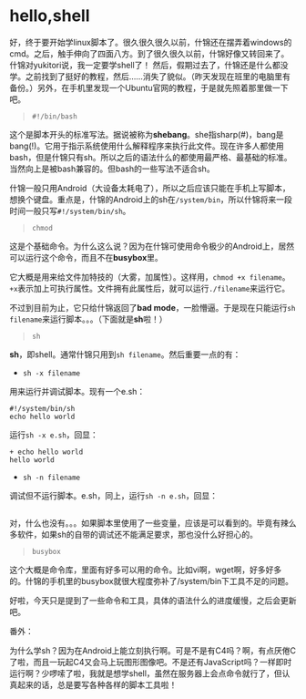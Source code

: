 # hello,shell
好，终于要开始学linux脚本了。很久很久很久以前，什锦还在摆弄着windows的cmd。之后，触手伸向了四面八方。到了很久很久以前，什锦好像又转回来了。什锦对yukitori说，我一定要学shell了！
然后，假期过去了，什锦还是什么都没学。之前找到了挺好的教程，然后……消失了貌似。（昨天发现在班里的电脑里有备份。）另外，在手机里发现一个Ubuntu官网的教程，于是就先照着那里做一下吧。

> `#!/bin/bash`

这个是脚本开头的标准写法。据说被称为**shebang**。she指sharp(#)，bang是bang(!)。它用于指示系统使用什么解释程序来执行此文件。现在许多人都使用bash，但是什锦只有sh。所以之后的语法什么的都使用最严格、最基础的标准。当然向上是被bash兼容的。但bash的一些写法不适合sh。

什锦一般只用Android（大设备太耗电了），所以之后应该只能在手机上写脚本，想换个键盘。重点是，什锦的Android上的sh在`/system/bin`，所以什锦将来一段时间一般只写`#!/system/bin/sh`。

> `chmod`

这是个基础命令。为什么这么说？因为在什锦可使用命令极少的Android上，居然可以运行这个命令，而且不在**busybox**里。

它大概是用来给文件加特技的（大雾，加属性）。这样用，`chmod +x filename`。`+x`表示加上可执行属性。文件拥有此属性后，就可以运行`./filename`来运行它。

不过到目前为止，它只给什锦返回了**bad mode**，一脸懵逼。于是现在只能运行`sh filename`来运行脚本。。。（下面就是**sh**啦！）

> `sh`

**sh**，即shell。通常什锦只用到`sh filename`。然后重要一点的有：

-  `sh -x filename`

用来运行并调试脚本。现有一个e.sh：

```
#!/system/bin/sh
echo hello world
```
运行`sh -x e.sh`，回显：

```
+ echo hello world
hello world
```
- `sh -n filename`

调试但不运行脚本。e.sh，同上，运行`sh -n e.sh`，回显：

```
```

对，什么也没有。。。如果脚本里使用了一些变量，应该是可以看到的。毕竟有辣么多软件，如果sh的自带的调试还不能满足要求，那也没什么好担心的。

> `busybox`

这个大概是命令库，里面有好多可以用的命令。比如vi啊，wget啊，好多好多的。什锦的手机里的busybox就很大程度弥补了/system/bin下工具不足的问题。

好啦，今天只是提到了一些命令和工具，具体的语法什么的进度缓慢，之后会更新吧。

番外：

为什么学sh？因为在Android上能立刻执行啊。可是不是有C4吗？啊，有点厌倦C了啦，而且一玩起C4又会马上玩图形图像吧。不是还有JavaScript吗？一样即时运行啊？少啰嗦了啦，我就是想学shell，虽然在服务器上会点命令就行了，但认真起来的话，总是要写各种各样的脚本工具啦！